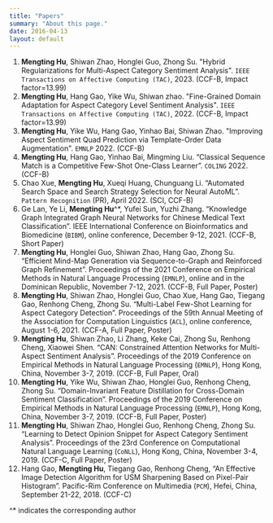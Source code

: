 ```yaml
---
title: "Papers"
summary: "About this page."
date: 2016-04-13
layout: default
---
```


1. **Mengting Hu**, Shiwan Zhao, Honglei Guo, Zhong Su. "Hybrid Regularizations for Multi-Aspect Category Sentiment Analysis". `IEEE Transactions on Affective Computing (TAC)`, 2023. (CCF-B, Impact factor=13.99)
2. **Mengting Hu**, Hang Gao, Yike Wu, Shiwan zhao. "Fine-Grained Domain Adaptation for Aspect Category Level Sentiment Analysis". `IEEE Transactions on Affective Computing (TAC)`, 2022. (CCF-B, Impact factor=13.99)
3. **Mengting Hu**, Yike Wu, Hang Gao, Yinhao Bai, Shiwan Zhao. "Improving Aspect Sentiment Quad Prediction via Template-Order Data Augmentation". `EMNLP` 2022. (CCF-B)
4. **Mengting Hu**, Hang Gao, Yinhao Bai, Mingming Liu. “Classical Sequence Match is a Competitive Few-Shot One-Class Learner”. `COLING` 2022. (CCF-B)
5. Chao Xue, **Mengting Hu**, Xueqi Huang, Chunguang Li. “Automated Search Space and Search Strategy Selection for Neural AutoML”. `Pattern Recognition` (PR), April 2022. (SCI, CCF-B)
6. Ge Lan, Ye Li, **Mengting Hu**^*, Yufei Sun, Yuzhi Zhang. “Knowledge Graph Integrated Graph Neural Networks for Chinese Medical Text Classification”. IEEE International Conference on Bioinformatics and Biomedicine (`BIBM`), online conference, December 9-12, 2021. (CCF-B, Short Paper)
7. **Mengting Hu**, Honglei Guo, Shiwan Zhao, Hang Gao, Zhong Su. “Efficient Mind-Map Generation via Sequence-to-Graph and Reinforced Graph Refinement”. Proceedings of the 2021 Conference on Empirical Methods in Natural Language Processing (`EMNLP`), online and in the Dominican Republic, November 7-12, 2021. (CCF-B, Full Paper, Poster)
8. **Mengting Hu**, Shiwan Zhao, Honglei Guo, Chao Xue, Hang Gao, Tiegang Gao, Renhong Cheng, Zhong Su. “Multi-Label Few-Shot Learning for Aspect Category Detection”. Proceedings of the 59th Annual Meeting of the Association for Computation Linguistics (`ACL`), online conference, August 1-6, 2021. (CCF-A, Full Paper, Poster)
9. **Mengting Hu**, Shiwan Zhao, Li Zhang, Keke Cai, Zhong Su, Renhong Cheng, Xiaowei Shen. “CAN: Constrained Attention Networks for Multi-Aspect Sentiment Analysis”. Proceedings of the 2019 Conference on Empirical Methods in Natural Language Processing (`EMNLP`), Hong Kong, China, November 3-7, 2019. (CCF-B, Full Paper, Oral)
10. **Mengting Hu**, Yike Wu, Shiwan Zhao, Honglei Guo, Renhong Cheng, Zhong Su. “Domain-Invariant Feature Distillation for Cross-Domain Sentiment Classification”. Proceedings of the 2019 Conference on Empirical Methods in Natural Language Processing (`EMNLP`), Hong Kong, China, November 3-7, 2019. (CCF-B, Full Paper, Poster)
11. **Mengting Hu**, Shiwan Zhao, Honglei Guo, Renhong Cheng, Zhong Su. “Learning to Detect Opinion Snippet for Aspect Category Sentiment Analysis”. Proceedings of the 23rd Conference on Computational Natural Language Learning (`CoNLL`), Hong Kong, China, November 3-4, 2019. (CCF-C, Full Paper, Poster)
12. Hang Gao, **Mengting Hu**, Tiegang Gao, Renhong Cheng, “An Effective Image Detection Algorithm for USM Sharpening Based on Pixel-Pair Histogram”. Pacific-Rim Conference on Multimedia (`PCM`), Hefei, China, September 21-22, 2018. (CCF-C)

^* indicates the corresponding author
